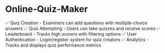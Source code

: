 # Online-Quiz-Maker
✅ Quiz Creation - Examiners can add questions with multiple-choice answers ✅ Quiz Attempting - Users can take quizzes and receive scores ✅ Leaderboard - Tracks high scorers with filtering options ✅ User Authentication - Login/register system for quiz creators ✅ Analytics - Tracks and displays quiz performance metrics
